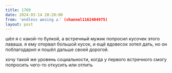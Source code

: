 ```yaml
---
title: 1769
date: 2024-03-14 20:20:00
from: 'endless шизing ⍼' (channel1162404975)
layout: post
---
```


шёл я с какой-то булкой, а встречный мужик попросил кусочек этого лаваша. я ему оторвал большой кусок, и ещё вдовесок хотел дать, но он поблагодарил и пошёл дальше своей дорогой.

хочу такой же уровень социальности, когда у первого встречного смогу попросить чего-то откусить или отпить
